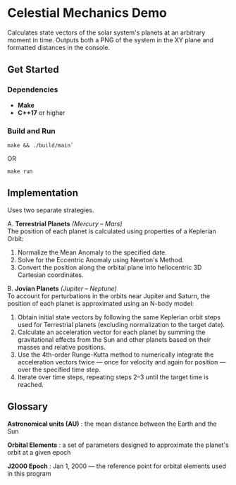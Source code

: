 # Celestial Mechanics Demo

Calculates state vectors of the solar system's planets at an arbitrary moment in time. Outputs both a PNG of the system in the XY plane and formatted distances in the console.

## Get Started

### Dependencies
- **Make**
- **C++17** or higher

### Build and Run
```
make && ./build/main`
```
OR
```
make run
```

## Implementation ##
Uses two separate strategies.

A. **Terrestrial Planets** *(Mercury – Mars)*\
   The position of each planet is calculated using properties of a Keplerian Orbit:
   1. Normalize the Mean Anomaly to the specified date.
   2. Solve for the Eccentric Anomaly using Newton's Method.
   3. Convert the position along the orbital plane into heliocentric 3D Cartesian coordinates.

B. **Jovian Planets** *(Jupiter – Neptune)*\
   To account for perturbations in the orbits near Jupiter and Saturn, the position of each planet is approximated using an N-body model:
   1. Obtain initial state vectors by following the same Keplerian orbit steps used for Terrestrial planets (excluding normalization to the target date).
   2. Calculate an acceleration vector for each planet by summing the gravitational effects from the Sun and other planets based on their masses and relative positions.
   3. Use the 4th-order Runge-Kutta method to numerically integrate the acceleration vectors twice — once for velocity and again for position — over the specified time step.
   4. Iterate over time steps, repeating steps 2–3 until the target time is reached.

## Glossary ##
**Astronomical units (AU)**
: the mean distance between the Earth and the Sun

**Orbital Elements**
: a set of parameters designed to approximate the planet's orbit at a given epoch

**J2000 Epoch**
: Jan 1, 2000 — the reference point for orbital elements used in this program

